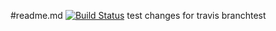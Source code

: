 #readme.md [![Build Status](https://travis-ci.org/tim-roststock/test.svg?branch=master)](https://travis-ci.org/tim-roststock/test)
test
changes for travis
branchtest
